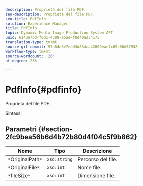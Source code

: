 ```yaml
---
description: Proprietà del file PDF.
seo-description: Proprietà del file PDF.
seo-title: PdfInfo
solution: Experience Manager
title: PdfInfo
topic: Dynamic Media Image Production System API
uuid: 6143e7bd-f0d1-4388-a5ae-f8d40ad34175
translation-type: tm+mt
source-git-commit: 97a84e8e7edd3d834ca42069eae7c09c00d57938
workflow-type: tm+mt
source-wordcount: '26'
ht-degree: 23%

---
```



# PdfInfo{#pdfinfo}

Proprietà del file PDF.

Sintassi

## Parametri {#section-2fc9bea56b6d4b72b80d4f04c5f9b862}

| Nome | Tipo | Descrizione |
|---|---|---|
| `*`OriginalPath`*` | `xsd:string` | Percorso del file. |
| `*`OriginalFile`*` | `xsd:int` | Nome file. |
| `*`fileSize`*` | `xsd:int` | Dimensione file. |

